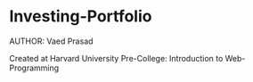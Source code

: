 # Investing-Portfolio

AUTHOR: Vaed Prasad

Created at Harvard University Pre-College: Introduction to Web-Programming
